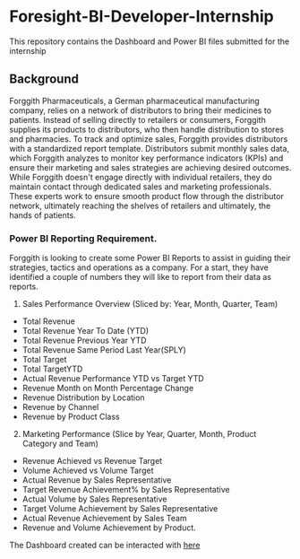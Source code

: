 # Foresight-BI-Developer-Internship
This repository contains the Dashboard and Power BI files submitted for the internship

## Background

Forggith Pharmaceuticals, a German pharmaceutical manufacturing company, relies on a network of distributors to bring their medicines to patients. Instead of selling directly to retailers or consumers, Forggith supplies its products to distributors, who then handle distribution to stores and pharmacies.
To track and optimize sales, Forggith provides distributors with a standardized report template. Distributors submit monthly sales data, which Forggith analyzes to monitor key performance indicators (KPIs) and ensure their marketing and sales strategies are achieving desired outcomes.
While Forggith doesn't engage directly with individual retailers, they do maintain contact through dedicated sales and marketing professionals. These experts work to ensure smooth product flow through the distributor network, ultimately reaching the shelves of retailers and ultimately, the hands of patients.

### Power BI Reporting Requirement.

Forggith is looking to create some Power BI Reports to assist in guiding their strategies, tactics and operations as a company. For a start, they have identified a couple of numbers they will like to report from their data as reports.

1. Sales Performance Overview (Sliced by: Year, Month, Quarter, Team)
  - Total  Revenue
  - Total Revenue Year To Date (YTD)
  - Total Revenue Previous Year YTD
  - Total Revenue Same Period Last Year(SPLY)
  - Total Target
  - Total TargetYTD
  - Actual Revenue Performance YTD vs Target YTD
  - Revenue Month on Month Percentage Change
  - Revenue Distribution by Location
  - Revenue by Channel
  - Revenue by Product Class
2. Marketing Performance (Slice by Year, Quarter, Month, Product Category and Team)
  - Revenue Achieved vs Revenue Target
  - Volume Achieved vs Volume Target
  - Actual Revenue by Sales Representative
  - Target Revenue Achievement% by Sales Representative
  - Actual Volume by Sales Representative
  - Target Volume Achievement by Sales Representative
  - Actual Revenue Achievement by Sales Team
  - Revenue and Volume Achievement by Product.

The Dashboard created can be interacted with [here](https://app.powerbi.com/view?r=eyJrIjoiZmEwYjg5OTctNmZiNS00MTI0LTkxNmQtYzA5YzdkYTcyOWFjIiwidCI6ImYxMDE4OGY0LTg5OTYtNGIxYS05MDk2LWY2M2E2OGMxOTRlZiJ9&pageName=ReportSection4b88695b68ead332248e)
